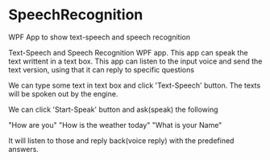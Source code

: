 # SpeechRecognition
WPF App to show text-speech and speech recognition


Text-Speech and Speech Recognition WPF app.
This app can speak the text writtent in a text box.
This app can listen to the input voice and send the text version, using that it can reply to specific questions

We can type some text in text box and click 'Text-Speech' button.
The texts will be spoken out by the engine.

We can click 'Start-Speak' button and ask(speak) the following

"How are you"
"How is the weather today"
"What is your Name"

It will listen to those and reply back(voice reply) with the predefined answers. 
